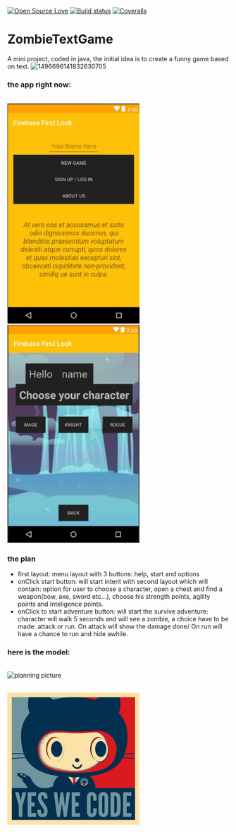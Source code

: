 [![Open Source Love](https://badges.frapsoft.com/os/v1/open-source.svg?v=103)](https://github.com/ellerbrock/open-source-badges/)
[![Build status](https://ci.appveyor.com/api/projects/status/pjxh5g91jpbh7t84?svg=true)](https://ci.appveyor.com/project/tygerbytes/resourcefitness)
[![Coveralls](https://coveralls.io/repos/github/tygerbytes/ResourceFitness/badge.svg?branch=master)](https://coveralls.io/github/tygerbytes/ResourceFitness?branch=master)



# ZombieTextGame
A mini project, coded in java, the initial idea is to create a funny game based on text.
![1496696141832630705](https://user-images.githubusercontent.com/28831190/34465718-60310bbe-eec2-11e7-8987-5f26fee7721c.jpg)

### the app right now:
<br><img width="300" src="assets/pic1.jpg" alt="planning picture" />
<br><img width="300" src="assets/pic2.jpg" alt="planning picture" />

### the plan

- first layout: menu layout with 3 buttons: help, start and options
- onClick start button: will start intent with second layout which will contain: option for user to choose a character, open a chest and find a weapon(bow, axe, sword etc...), choose his strength points, agility points and inteligence points.
 - onClick to start adventure button: will start the survive adventure: character will walk 5 seconds and will see a zombie, a choice have to be made: attack or run. On attack will show the damage done/ On run will have a chance to run and hide awhile.

 ### here is the model:
 <br><img width="500" src="assets/plan.jpg" alt="planning picture" />
 
 
 <br><img width="300" src="assets/code.jpg" alt="planning picture" />
